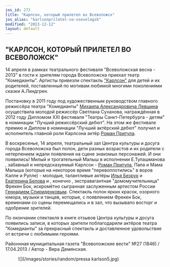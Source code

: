 ```yaml
---
jos_id: 273
title: "Карлсон, который прилетел во Всеволожск"
jos_alias: "karlsonpriletel-vo-vsevologsk"
modified: "2013-12-12"
layout: default
---
```


## "КАРЛСОН, КОТОРЫЙ ПРИЛЕТЕЛ ВО ВСЕВОЛОЖСК"

14 апреля в рамках театрального фестиваля "Всеволожская весна - 2013" в гости к зрителям города Всеволожска приехал театр "Комедианты". Артисты привезли спектакль ["Карлсон"](147-karlson.html) для детей и их родителей, поставленный по мотивам любимой многими поколениями сказки А.Линдгрен.

Постановку в 2011 году под художественным руководством главного режиссёра театра "Комедианты" [Михаила Александровича Левшина](153-mihail-levshin.html) осуществила молодой режиссёр Светлана Суханова, награждённая в 2012 году Дипломом XXI фестиваля "Театры Санкт-Петербурга - детям" в номинации "Лучший режиссёрский дебют". На этом же фестивале премию и Диплом в номинации "Лучший актёрский дебют" получил и исполнитель главной роли Карлсона актёр [Роман Притула](50-roman-pritula.html).

В воскресенье, 14 апреля, театральный зал Центра культуры и досуга города Всеволожска был полон, дети разных возрастов и их родители с нетерпением ждали появления на сцене знакомых персонажей. И они появились! Милый и трогательный Малыш в исполнении Е.Тулашманова , забавный и непредсказуемый Карлсон - [Роман Притула](50-roman-pritula.html), Папа и Мама Малыша (которые на некоторое время "перевоплотились" в воров Калле и Рулле) - молодые, талантливые актёры [Илья Безрук](83-bezryk-ilya.html) и [Екатерина Белова](23-belova-ekaterina.html) и , конечно , экстравагантная "домомучительница" Фрекен Бок, искромётно сыгранная заслуженным артистом России [Геннадием Спириденковым](27--gennadij-spiridenkov-za-rf.html). Спектакль полон ярких красок, озорного юмора, музыки и танцев, которые, с появлением Фрекен Бок, временами со сцены перемещались и в зал, что вызывало восторг и одобрение зрителей.

По окончании спектакля в книге отзывов Центра культуры и досуга появились записи, в которых зрители поблагодарили актёров театра "Комедианты" за прекрасный спектакль и доставленное удовольствие от встречи с любимыми героями.

Районнная муниципальная газета "Всеволожские вести" №27 (1846) / 17.04.2013 / Автор - Вера Демянская.

<figure>
![](/images/stories/random/pressa karlson5.jpg)
</figure>

